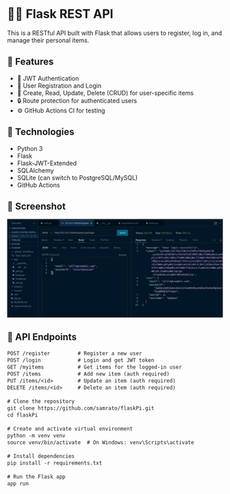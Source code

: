 # 🚰🧪 Flask REST API

This is a RESTful API built with Flask that allows users to register, log in, and manage their personal items.

## 🔧 Features

- 🔐 JWT Authentication
- 👤 User Registration and Login
- 📝 Create, Read, Update, Delete (CRUD) for user-specific items
- 🔒 Route protection for authenticated users
- ⚙️ GitHub Actions CI for testing

## 🚀 Technologies

- Python 3
- Flask
- Flask-JWT-Extended
- SQLAlchemy
- SQLite (can switch to PostgreSQL/MySQL)
- GitHub Actions

## 📸 Screenshot

![App Screenshot](./assets/flasme.jpg)

## 📡 API Endpoints

```http
POST /register         # Register a new user
POST /login            # Login and get JWT token
GET /myitems           # Get items for the logged-in user
POST /items            # Add new item (auth required)
PUT /items/<id>        # Update an item (auth required)
DELETE /items/<id>     # Delete an item (auth required)

# Clone the repository
git clone https://github.com/samrato/flaskPi.git
cd flaskPi

# Create and activate virtual environment
python -m venv venv
source venv/bin/activate  # On Windows: venv\Scripts\activate

# Install dependencies
pip install -r requirements.txt

# Run the Flask app
app run
